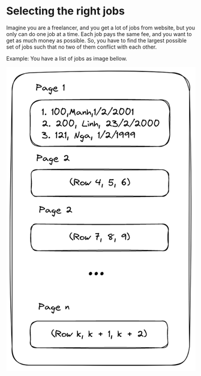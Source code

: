 # Selecting the right jobs

Imagine you are a freelancer, and you get a lot of jobs from website, but you only can do one job at a time. Each job pays the same fee, and you want to get as much money as possible. So, you have to find the largest possible set of jobs such that no two of them conflict with each other.

Example: You have a list of jobs as image bellow.

<p align="center">
    <img src="https://raw.githubusercontent.com/tienmanh2208/public-asset-depressed-developer/master/posts/database/fundamental_definition/page_sql.png" alt="drawing"/>
</p>
